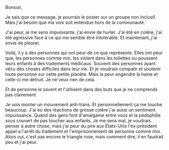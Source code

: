 Bonsoir,

Je sais que ce message, je pourrais le poster sur un groupe non inclusif. Mais j'ai besoin que ma voix soit entendue hors de la communauté. 

J'ai peur, je me sens impuissante, j'ai envie de hurler. J'ai été en colère, j'ai été agressive face à ce qui me semble être intolérable. Et maintenant, j'ai envie de pleurer.

Voilà, il y a des personnes qui ont peur de ce que représente. Elles ont peur que, les personnes comme moi, les violent dans les toilettes ou poussent leurs enfants à des traitements médicaux. Souvent des personnes ayant vécu des choses difficiles dans leur vie. Et je voudrais compatir et soutenir toute personne sur cette petite planète. Mais la peur engendre la haine et celle-ci me détruit. Je ne veux rien de cela. 

Et de personne le savent et l'utilisent dans des buts que je ne comprends pas clairement  

Je vois monter un mouvement anti-trans. Et personnellement ça me touche beaucoup. J'ai eu des réactions de grosse colère j'ai aussi un sentiment impuissance. Quand des gens font d'amalgame entre vous et la pédophilie sous couvert de pas toucher aux enfants. Je me sens mal, je voudrais penser à autre chose, mais j'ai peur du pire aux États-Unis l'ex-président appel a l'arrêt du traitement et l'emprisonnement de personne comme moi. Alors oui, c'est pas encore le triangle rose, mais comment dire, il en faudrait peu et j'ai peur. 